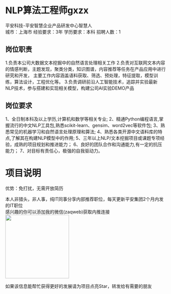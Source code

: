 # NLP算法工程师gxzx
平安科技-平安智慧企业产品研发中心智慧人  
城市：上海市 经验要求：3年 学历要求：本科  招聘人数：1

## 岗位职责
1.负责本公司大数据文本挖掘中的自然语言处理相关工作
 2.负责对互联网文本内容的情感判断，主题发现，聚类分类，知识图谱，内容推荐等任务在产品应用中进行研究和开发，
 主要工作内容涵盖语料获取、筛选、预处理，特征提取，模型训练，算法设计，工程优化等。
 3.负责调研前沿人工智能技术，追踪并实验最新NLP技术，参与搭建和实现相关模型，构建公司AI实验DEMO产品

## 岗位要求
1、全日制本科及以上学历,计算机和数学等相关专业;
 2、精通Python编程语言,掌握流行的中文NLP工具包,熟悉scikit-learn、gensim、word2vec等软件包;
 3、熟悉常见的机器学习和自然语言处理原理和算法;
 4、熟悉各类开源中文语料库的特点,了解其在构建NLP模型中的作用;
 5、三年以上NLP/文本挖掘项目或课题专项经验，成熟的项目规划和推进能力；
 6、良好的团队合作和沟通能力,有一定的抗压能力；
 7、对目标有责任心，极强的自我驱动力。

# 项目说明

优势：免打扰，无需开放简历

本人非猎头，非人事，纯IT同事分享内部推荐职位，每天更新平安集团2个月内发的IT职位  
感兴趣的你可以添加我的微信(zaqweb)获取内推连接  
<img src="https://github.com/zaqweb/PA-IT-JOBS/blob/master/WechatICode.jpeg"  height="200" width="200">

如果该信息能帮忙获得更好的发展请为项目点亮Star，转发给有需要的朋友




